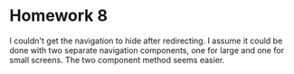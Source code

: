 # Homework 8

I couldn't get the navigation to hide after redirecting. I assume it could be done with two separate navigation components, one for large and one for small screens. The two component method seems easier.
